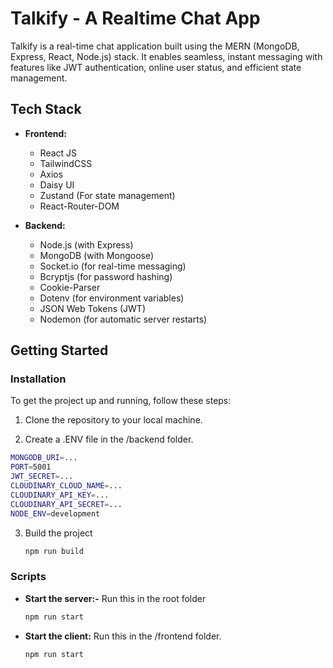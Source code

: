 # Talkify - A Realtime Chat App

Talkify is a real-time chat application built using the MERN (MongoDB, Express, React, Node.js) stack. It enables seamless, instant messaging with features like JWT authentication, online user status, and efficient state management.

## Tech Stack

- **Frontend:**
  - React JS
  - TailwindCSS
  - Axios
  - Daisy UI
  - Zustand (For state management)
  - React-Router-DOM

- **Backend:**
  - Node.js (with Express)
  - MongoDB (with Mongoose)
  - Socket.io (for real-time messaging)
  - Bcryptjs (for password hashing)
  - Cookie-Parser
  - Dotenv (for environment variables)
  - JSON Web Tokens (JWT)
  - Nodemon (for automatic server restarts)

## Getting Started

### Installation

To get the project up and running, follow these steps:

1. Clone the repository to your local machine.
  
2. Create a .ENV file in the /backend folder.

 ```bash
MONGODB_URI=...
PORT=5001
JWT_SECRET=...
CLOUDINARY_CLOUD_NAME=...
CLOUDINARY_API_KEY=...
CLOUDINARY_API_SECRET=...
NODE_ENV=development
 ```

3. Build the project 

   ```bash
   npm run build
   ```

### Scripts

- **Start the server:-**
Run this in the root folder
  ```bash
  npm run start
  ```

- **Start the client:**
Run this in the /frontend folder.
  ```bash
  npm run start
  ```
